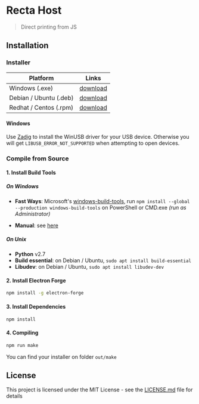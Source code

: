 # Recta Host

> Direct printing from JS

## Installation

### Installer

|        Platform        |      Links      |
|------------------------|-----------------|
| Windows (.exe)         | [download][win] |
| Debian / Ubuntu (.deb) | [download][deb] |
| Redhat / Centos (.rpm) | [download][rpm] |

#### Windows
Use [Zadig][zadig] to install the WinUSB driver for your USB device. Otherwise you will get `LIBUSB_ERROR_NOT_SUPPORTED` when attempting to open devices.

### Compile from Source

#### 1. Install Build Tools

##### On Windows

* **Fast Ways**: Microsoft's [windows-build-tools][win-build-tool], run `npm install --global --production windows-build-tools` on PowerShell or CMD.exe *(run as Administrator)*

* **Manual**: see [here][node-gyp#2]

##### On Unix

* **Python** v2.7
* **Build essential**: on Debian / Ubuntu, `sudo apt install build-essential`
* **Libudev**: on Debian / Ubuntu, `sudo apt install libudev-dev`

#### 2. Install Electron Forge

```bash
npm install -g electron-forge
```

#### 3. Install Dependencies

```bash
npm install
```

#### 4. Compiling

```bash
npm run make
```
You can find your installer on folder `out/make`

## License

This project is licensed under the MIT License - see the [LICENSE.md](LICENSE.md) file for details

[win]: http://recta.adenovid.net/1.0.0/bin/win/recta_1.0.1.exe
[deb]: http://recta.adenovid.net/1.0.0/bin/win/recta_1.0.1.deb
[rpm]: http://recta.adenovid.net/1.0.0/bin/win/recta_1.0.1.rpm
[zadig]: http://sourceforge.net/projects/libwdi/files/zadig/
[win-build-tool]: https://github.com/felixrieseberg/windows-build-tools
[node-gyp#2]: https://github.com/nodejs/node-gyp#option-2
